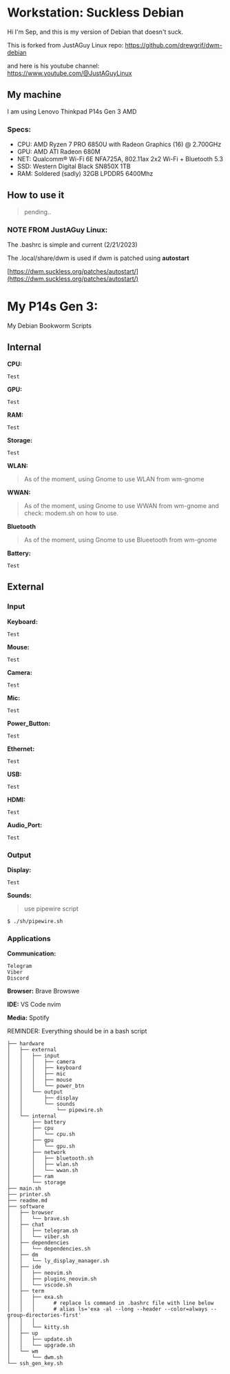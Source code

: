 # Workstation: Suckless Debian
Hi I'm Sep, and this is my version of Debian that doesn't suck. 

This is forked from JustAGuy Linux repo: https://github.com/drewgrif/dwm-debian 

and here is his youtube channel: https://www.youtube.com/@JustAGuyLinux

## My machine
I am using Lenovo Thinkpad P14s Gen 3 AMD

### Specs:
- CPU: AMD Ryzen 7 PRO 6850U with Radeon Graphics (16) @ 2.700GHz
- GPU: AMD ATI Radeon 680M
- NET: Qualcomm® Wi-Fi 6E NFA725A, 802.11ax 2x2 Wi-Fi + Bluetooth 5.3
- SSD: Western Digital Black SN850X 1TB
- RAM: Soldered (sadly) 32GB LPDDR5 6400Mhz

## How to use it
> pending..

### NOTE FROM JustAGuy Linux:
The .bashrc is simple and current (2/21/2023)

The .local/share/dwm is used if dwm is patched using **autostart** 

[https://dwm.suckless.org/patches/autostart/](https://dwm.suckless.org/patches/autostart/)





# My P14s Gen 3:
My Debian Bookworm Scripts


## Internal

**CPU:**

    Test

**GPU:**

    Test

**RAM:**

    Test

**Storage:**

    Test

**WLAN:**

> As of the moment, using Gnome to use WLAN from wm-gnome

**WWAN:**

> As of the moment, using Gnome to use WWAN from wm-gnome and check: modem.sh on how to use.


**Bluetooth**
> As of the moment, using Gnome to use Blueetooth from wm-gnome


**Battery:**

    Test


## External

### Input

**Keyboard:**
    
    Test

**Mouse:**
    
    Test

**Camera:**
    
    Test

**Mic:**
    
    Test

**Power_Button:**
    
    Test

**Ethernet:**
    
    Test

**USB:**
    
    Test

**HDMI:**
    
    Test

**Audio_Port:**
    
    Test



### Output

**Display:**
    
    Test

**Sounds:**
    
> use pipewire script
```
$ ./sh/pipewire.sh
```

### Applications

**Communication:**
	
	Telegram
	Viber
	Discord


**Browser:**
	Brave Browswe


**IDE:**
	VS Code
	nvim

**Media:**
	Spotify

REMINDER:
Everything should be in a bash script

```
├── hardware
│   ├── external
│   │   ├── input
│   │   │   ├── camera
│   │   │   ├── keyboard
│   │   │   ├── mic
│   │   │   ├── mouse
│   │   │   └── power_btn
│   │   └── output
│   │       ├── display
│   │       └── sounds
│   │           └── pipewire.sh
│   └── internal
│       ├── battery
│       ├── cpu
│       │   └── cpu.sh
│       ├── gpu
│       │   └── gpu.sh
│       ├── network
│       │   ├── bluetooth.sh
│       │   ├── wlan.sh
│       │   └── wwan.sh
│       ├── ram
│       └── storage
├── main.sh
├── printer.sh
├── readme.md
├── software
│   ├── browser
│   │   └── brave.sh
│   ├── chat
│   │   ├── telegram.sh
│   │   └── viber.sh
│   ├── dependencies
│   │   └── dependencies.sh
│   ├── dm
│   │   └── ly_display_manager.sh
│   ├── ide
│   │   ├── neovim.sh
│   │   ├── plugins_neovim.sh
│   │   └── vscode.sh
│   ├── term
│   │   ├── exa.sh
│   │   │      # replace ls command in .bashrc file with line below
│   │   │      # alias ls='exa -al --long --header --color=always --group-directories-first'
│   │   │      
│   │   └── kitty.sh
│   ├── up
│   │   ├── update.sh
│   │   └── upgrade.sh
│   └── wm
│       └── dwm.sh
└── ssh_gen_key.sh

```
